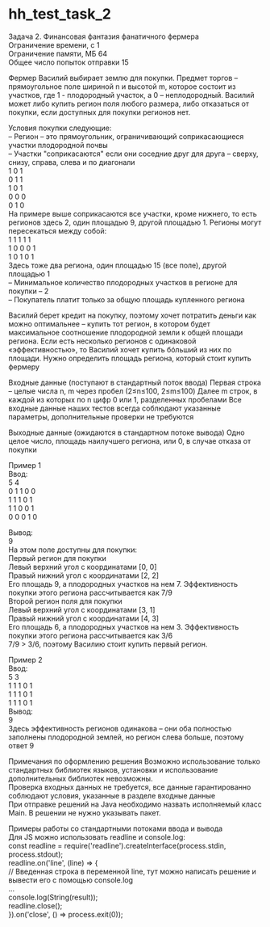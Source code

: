 # hh_test_task_2 
Задача 2. Финансовая фантазия фанатичного фермера  
Ограничение времени, с	1  
Ограничение памяти, МБ	64  
Общее число попыток отправки	15  

Фермер Василий выбирает землю для покупки. Предмет торгов – прямоугольное поле шириной n и высотой m, которое состоит из участков, где 1 - плодородный участок, а 0 – неплодородный. Василий может либо купить регион поля любого размера, либо отказаться от покупки, если доступных для покупки регионов нет.  


Условия покупки следующие:  
– Регион – это прямоугольник, ограничивающий соприкасающиеся участки плодородной почвы  
– Участки "соприкасаются" если они соседние друг для друга – сверху, снизу, справа, слева и по диагонали  
  1 0 1  
  0 1 1  
  1 0 1  
  0 0 0  
  0 1 0  
На примере выше соприкасаются все участки, кроме нижнего, то есть регионов здесь 2, один площадью 9, другой площадью 1. Регионы могут пересекаться между собой:  
	  1 1 1 1 1  
	  1 0 0 0 1  
	  1 0 1 0 1  
Здесь тоже два региона, один площадью 15 (все поле), другой площадью 1  
– Минимальное количество плодородных участков в регионе для покупки – 2  
– Покупатель платит только за общую площадь купленного региона  


Василий берет кредит на покупку, поэтому хочет потратить деньги как можно оптимальнее – купить тот регион, в котором будет максимальное соотношение плодородной земли к общей площади региона. Если есть несколько регионов с одинаковой «эффективностью», то Василий хочет купить бóльший из них по площади.
Нужно определить площадь региона, который стоит купить фермеру


Входные данные (поступают в стандартный поток ввода)
Первая строка – целые числа n, m через пробел (2≤n≤100, 2≤m≤100)
Далее m строк, в каждой из которых по n цифр 0 или 1, разделенных пробелами
Все входные данные наших тестов всегда соблюдают указанные параметры, дополнительные проверки не требуются


Выходные данные (ожидаются в стандартном потоке вывода)
Одно целое число, площадь наилучшего региона, или 0, в случае отказа от покупки


Пример 1  
Ввод:  
5 4  
0 1 1 0 0  
1 1 1 0 1  
1 1 0 0 1  
0 0 0 1 0  


Вывод:  
9  
На этом поле доступны для покупки:  
Первый регион для покупки  
	Левый верхний угол с координатами [0, 0]  
	Правый нижний угол с координатами [2, 2]  
Его площадь 9, а плодородных участков на нем 7. Эффективность покупки этого региона рассчитывается как 7/9  
Второй регион поля для покупки  
	Левый верхний угол с координатами [3, 1]  
	Правый нижний угол с координатами [4, 3]  
Его площадь 6, а плодородных участков на нем 3. Эффективность покупки этого региона рассчитывается как 3/6  
7/9 > 3/6, поэтому Василию стоит купить первый регион.  


Пример 2  
Ввод:  
5 3  
1 1 1 0 1  
1 1 1 0 1  
1 1 1 0 1  
Вывод:  
9  
Здесь эффективность регионов одинакова – они оба полностью заполнены плодородной землей, но регион слева больше, поэтому ответ 9  

Примечания по оформлению решения
Возможно использование только стандартных библиотек языков, установки и использование дополнительных библиотек невозможны.  
Проверка входных данных не требуется, все данные гарантированно соблюдают условия, указанные в разделе входные данные  
При отправке решений на Java необходимо назвать исполняемый класс Main. В решении не нужно указывать пакет.  


Примеры работы со стандартными потоками ввода и вывода  
Для JS можно использовать readline и console.log:  
const readline = require('readline').createInterface(process.stdin, process.stdout);  
readline.on('line', (line) => {  
    // Введенная строка в переменной line, тут можно написать решение и вывести его с помощью console.log  
    ...  
    console.log(String(result));  
    readline.close();  
}).on('close', () => process.exit(0));  
